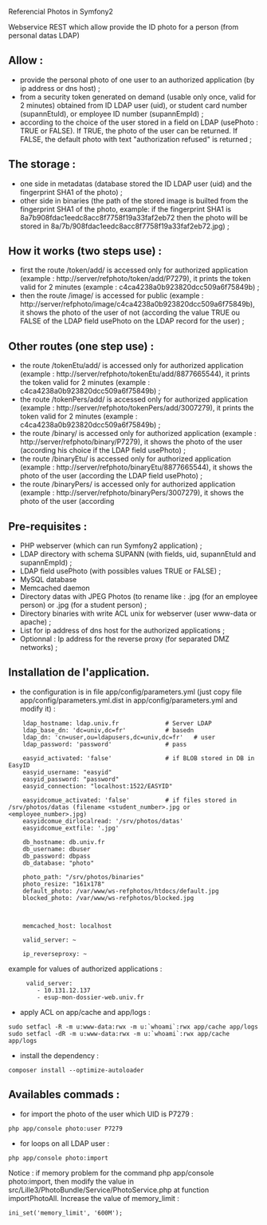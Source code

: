 Referencial Photos in Symfony2

Webservice REST which allow provide the ID photo for a person (from personal datas LDAP) 

Allow :
---
- provide the personal photo of one user to an authorized application (by ip address or dns host) ;
- from a security token generated on demand (usable only once, valid for 2 minutes) obtained from ID LDAP user (uid), or student card number (supannEtuId), or employee ID number (supannEmpId) ;
- according to the choice of the user stored in a field on LDAP (usePhoto : TRUE or FALSE). If TRUE, the photo of the user can be returned. If FALSE, the default photo with text "authorization refused" is returned ; 

The storage :
---
- one side in metadatas (database stored the ID LDAP user (uid) and the fingerprint SHA1 of the photo) ;
- other side in binaries (the path of the stored image is builted from the fingerprint SHA1 of the photo, example: if the fingerprint SHA1 is 8a7b908fdac1eedc8acc8f7758f19a33faf2eb72 then the photo will be stored in 8a/7b/908fdac1eedc8acc8f7758f19a33faf2eb72.jpg) ;

How it works (two steps use) :
---
- first the route /token/add/<uid> is accessed only for authorized application (example : http://server/refphoto/token/add/P7279), it prints the token valid for 2 minutes (example : c4ca4238a0b923820dcc509a6f75849b) ;
- then the route /image/<token> is accessed for public (example : http://server/refphoto/image/c4ca4238a0b923820dcc509a6f75849b), it shows the photo of the user of not (according the value TRUE ou FALSE of the LDAP field usePhoto on the LDAP record for the user) ;

Other routes (one step use) :
---
- the route /tokenEtu/add/<supannEtuId> is accessed only for authorized application (example : http://server/refphoto/tokenEtu/add/8877665544), it prints the token valid for 2 minutes (example : c4ca4238a0b923820dcc509a6f75849b) ;
- the route /tokenPers/add/<supannEmpId> is accessed only for authorized application (example : http://server/refphoto/tokenPers/add/3007279), it prints the token valid for 2 minutes (example : c4ca4238a0b923820dcc509a6f75849b) ;
- the route /binary/<uid> is accessed only for authorized application (example : http://server/refphoto/binary/P7279), it shows the photo of the user (according his choice if the LDAP field usePhoto) ;
- the route /binaryEtu/<supannEtuId> is accessed only for authorized application (example : http://server/refphoto/binaryEtu/8877665544), it shows the photo of the user (according the LDAP field usePhoto) ;
- the route /binaryPers/<supannEmpId> is accessed only for authorized application (example : http://server/refphoto/binaryPers/3007279), it shows the photo of the user (according 

Pre-requisites :
---
* PHP webserver (which can run Symfony2 application) ;
* LDAP directory with schema SUPANN (with fields, uid, supannEtuId and supannEmpId) ;
* LDAP field usePhoto (with possibles values TRUE or FALSE) ;
* MySQL database
* Memcached daemon
* Directory datas with JPEG Photos (to rename like : <supannEmpId>.jpg (for an employee person) or <supannEtuId>.jpg (for a student person) ;
* Directory binaries with write ACL unix for webserver (user www-data or apache) ;
* List for ip address of dns host for the authorized applications ;
* Optionnal : Ip address for the reverse proxy (for separated DMZ networks) ;

Installation de l'application.
---
* the configuration is in file app/config/parameters.yml (just copy file app/config/parameters.yml.dist in app/config/parameters.yml and modify it) :
```
    ldap_hostname: ldap.univ.fr				# Server LDAP
    ldap_base_dn: 'dc=univ,dc=fr'			# basedn
    ldap_dn: 'cn=user,ou=ldapusers,dc=univ,dc=fr'	# user
    ldap_password: 'password'				# pass

    easyid_activated: 'false'				# if BLOB stored in DB in EasyID
    easyid_username: "easyid"				
    easyid_password: "password"
    easyid_connection: "localhost:1522/EASYID"

    easyidcomue_activated: 'false'			# if files stored in /srv/photos/datas (filename <student_number>.jpg or <employee_number>.jpg)
    easyidcomue_dirlocalread: '/srv/photos/datas'
    easyidcomue_extfile: '.jpg'

    db_hostname: db.univ.fr
    db_username: dbuser
    db_password: dbpass
    db_database: "photo"

    photo_path: "/srv/photos/binaries"
    photo_resize: "161x178"
    default_photo: /var/www/ws-refphotos/htdocs/default.jpg
    blocked_photo: /var/www/ws-refphotos/blocked.jpg



    memcached_host: localhost

    valid_server: ~

    ip_reverseproxy: ~
```

example for values of authorized applications :
```
     valid_server:
        - 10.131.12.137
        - esup-mon-dossier-web.univ.fr
```

* apply ACL on app/cache and app/logs :
```
sudo setfacl -R -m u:www-data:rwx -m u:`whoami`:rwx app/cache app/logs
sudo setfacl -dR -m u:www-data:rwx -m u:`whoami`:rwx app/cache app/logs
```

* install the dependency :
```
composer install --optimize-autoloader
```

Availables commads :
---
- for import the photo of the user which UID is P7279 :
```
php app/console photo:user P7279
```
- for loops on all LDAP user :
```
php app/console photo:import
```

Notice : if memory problem for the command php app/console photo:import,
then modify the value in src/Lille3/PhotoBundle/Service/PhotoService.php at function importPhotoAll.
Increase the value of memory_limit : 
```
ini_set('memory_limit', '600M');
```  

